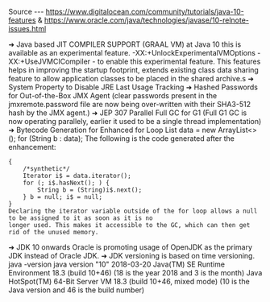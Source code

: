 Source --- https://www.digitalocean.com/community/tutorials/java-10-features &
https://www.oracle.com/java/technologies/javase/10-relnote-issues.html

➜ Java based JIT COMPILER SUPPORT (GRAAL VM) at Java 10 this is available as an experimental feature.
    -XX:+UnlockExperimentalVMOptions -XX:+UseJVMCICompiler - to enable this experimental feature.
    This features helps in improving the startup footprint, extends existing class data sharing feature to allow
    application classes to be placed in the shared archive.s
➜ System Property to Disable JRE Last Usage Tracking
➜ Hashed Passwords for Out-of-the-Box JMX Agent (clear passwords present in the jmxremote.password file are now being
over-written with their SHA3-512 hash by the JMX agent.)
➜ JEP 307 Parallel Full GC for G1 (Full G1 GC is now operating parallely, earlier it used to be a single thread
implementation)
➜ Bytecode Generation for Enhanced for Loop
    List<String> data = new ArrayList<>(); for (String b : data);
    The following is the code generated after the enhancement:

    {
        /*synthetic*/
        Iterator i$ = data.iterator();
        for (; i$.hasNext(); ) {
            String b = (String)i$.next();
        } b = null; i$ = null;
    }
    Declaring the iterator variable outside of the for loop allows a null to be assigned to it as soon as it is no
    longer used. This makes it accessible to the GC, which can then get rid of the unused memory.

➜ JDK 10 onwards Oracle is promoting usage of OpenJDK as the primary JDK instead of Oracle JDK.
➜ JDK versioning is based on time versioning.
    java -version
    java version "10" 2018-03-20
    Java(TM) SE Runtime Environment 18.3 (build 10+46) (18 is the year 2018 and 3 is the month)
    Java HotSpot(TM) 64-Bit Server VM 18.3 (build 10+46, mixed mode) (10 is the Java version and 46 is the build number)

